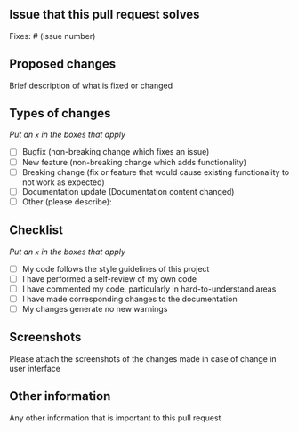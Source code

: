 ## Issue that this pull request solves

Fixes: # (issue number)

## Proposed changes

Brief description of what is fixed or changed

## Types of changes

_Put an `x` in the boxes that apply_

-   [ ] Bugfix (non-breaking change which fixes an issue)
-   [ ] New feature (non-breaking change which adds functionality)
-   [ ] Breaking change (fix or feature that would cause existing functionality to not work as expected)
-   [ ] Documentation update (Documentation content changed)
-   [ ] Other (please describe): 

## Checklist

_Put an `x` in the boxes that apply_

-   [ ] My code follows the style guidelines of this project
-   [ ] I have performed a self-review of my own code
-   [ ] I have commented my code, particularly in hard-to-understand areas
-   [ ] I have made corresponding changes to the documentation
-   [ ] My changes generate no new warnings

## Screenshots

Please attach the screenshots of the changes made in case of change in user interface

## Other information

Any other information that is important to this pull request
